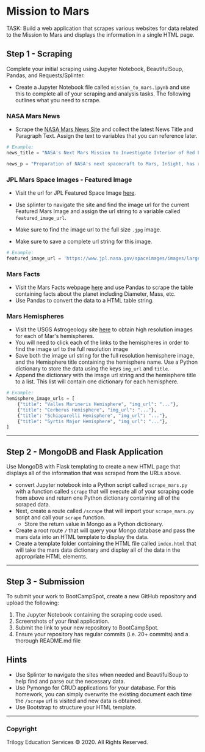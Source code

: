 # Mission to Mars

TASK: Build a web application that scrapes various websites for data related to the Mission to Mars and displays the information in a single HTML page. 

## Step 1 - Scraping
Complete your initial scraping using Jupyter Notebook, BeautifulSoup, Pandas, and Requests/Splinter.
* Create a Jupyter Notebook file called `mission_to_mars.ipynb` and use this to complete all of your scraping and analysis tasks. The following outlines what you need to scrape.

### NASA Mars News
* Scrape the [NASA Mars News Site](https://mars.nasa.gov/news/) and collect the latest News Title and Paragraph Text. Assign the text to variables that you can reference later.

```python
# Example:
news_title = "NASA's Next Mars Mission to Investigate Interior of Red Planet"

news_p = "Preparation of NASA's next spacecraft to Mars, InSight, has ramped up this summer, on course for launch next May from Vandenberg Air Force Base in central California -- the first interplanetary launch in history from America's West Coast."
```

### JPL Mars Space Images - Featured Image
* Visit the url for JPL Featured Space Image [here](https://www.jpl.nasa.gov/spaceimages/?search=&category=Mars).

* Use splinter to navigate the site and find the image url for the current Featured Mars Image and assign the url string to a variable called `featured_image_url`.
* Make sure to find the image url to the full size `.jpg` image.
* Make sure to save a complete url string for this image.

```python
# Example:
featured_image_url = 'https://www.jpl.nasa.gov/spaceimages/images/largesize/PIA16225_hires.jpg'
```

### Mars Facts
* Visit the Mars Facts webpage [here](https://space-facts.com/mars/) and use Pandas to scrape the table containing facts about the planet including Diameter, Mass, etc.
* Use Pandas to convert the data to a HTML table string.

### Mars Hemispheres
* Visit the USGS Astrogeology site [here](https://astrogeology.usgs.gov/search/results?q=hemisphere+enhanced&k1=target&v1=Mars) to obtain high resolution images for each of Mar's hemispheres.
* You will need to click each of the links to the hemispheres in order to find the image url to the full resolution image
* Save both the image url string for the full resolution hemisphere image, and the Hemisphere title containing the hemisphere name. Use a Python dictionary to store the data using the keys `img_url` and `title`.
* Append the dictionary with the image url string and the hemisphere title to a list. This list will contain one dictionary for each hemisphere.

```python
# Example:
hemisphere_image_urls = [
    {"title": "Valles Marineris Hemisphere", "img_url": "..."},
    {"title": "Cerberus Hemisphere", "img_url": "..."},
    {"title": "Schiaparelli Hemisphere", "img_url": "..."},
    {"title": "Syrtis Major Hemisphere", "img_url": "..."},
]
```

- - -

## Step 2 - MongoDB and Flask Application
Use MongoDB with Flask templating to create a new HTML page that displays all of the information that was scraped from the URLs above.
* convert Jupyter notebook into a Python script called `scrape_mars.py` with a function called `scrape` that will execute all of your scraping code from above and return one Python dictionary containing all of the scraped data.
* Next, create a route called `/scrape` that will import your `scrape_mars.py` script and call your `scrape` function.
  * Store the return value in Mongo as a Python dictionary.
* Create a root route `/` that will query your Mongo database and pass the mars data into an HTML template to display the data.
* Create a template folder containing the HTML file called `index.html` that will take the mars data dictionary and display all of the data in the appropriate HTML elements. 

- - -

## Step 3 - Submission

To submit your work to BootCampSpot, create a new GitHub repository and upload the following:
1. The Jupyter Notebook containing the scraping code used.
2. Screenshots of your final application.
3. Submit the link to your new repository to BootCampSpot.
4. Ensure your repository has regular commits (i.e. 20+ commits) and a thorough README.md file

## Hints
* Use Splinter to navigate the sites when needed and BeautifulSoup to help find and parse out the necessary data.
* Use Pymongo for CRUD applications for your database. For this homework, you can simply overwrite the existing document each time the `/scrape` url is visited and new data is obtained.
* Use Bootstrap to structure your HTML template.

- - - 
### Copyright
Trilogy Education Services © 2020. All Rights Reserved.
